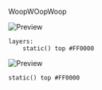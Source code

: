 WoopWOopWoop

![Preview](./preview_1898533314.gif)

```
layers:
    static() top #FF0000
```

![Preview](./preview_1046037910.gif)

```layers
static() top #FF0000
```